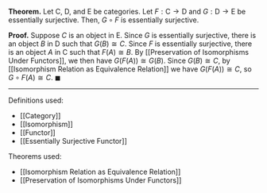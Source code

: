 **Theorem.** Let $\mathsf{C}$, $\mathsf{D}$, and $\mathsf{E}$ be categories. Let $F:\mathsf{C}\to \mathsf{D}$ and $G:\mathsf{D}\to \mathsf{E}$ be essentially surjective. Then, $G\circ F$ is essentially surjective.

**Proof.** Suppose $C$ is an object in $\mathsf{E}$. Since $G$ is essentially surjective, there is an object $B$ in $\mathsf{D}$ such that $G(B)\cong C$. Since $F$ is essentially surjective, there is an object $A$ in $\mathsf{C}$ such that $F(A)\cong B$. By [[Preservation of Isomorphisms Under Functors]], we then have $G(F(A))\cong G(B)$. Since $G(B)\cong C$, by [[Isomorphism Relation as Equivalence Relation]] we have $G(F(A))\cong C$, so $G\circ F(A)\cong C$. $\blacksquare$
***
Definitions used:
- [[Category]]
- [[Isomorphism]]
- [[Functor]]
- [[Essentially Surjective Functor]]

Theorems used:
- [[Isomorphism Relation as Equivalence Relation]]
- [[Preservation of Isomorphisms Under Functors]]